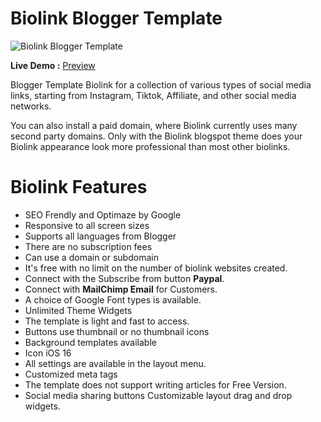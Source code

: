 # Biolink Blogger Template

<picture>
  <source media="(prefers-color-scheme: dark)" srcset="https://blogger.googleusercontent.com/img/b/R29vZ2xl/AVvXsEhlF9bAPqGoJOztzIwnDDEu2fNe8uSUWRBxy7TTA69gUQDHYGbubfNler8qeRFJxLeNhks0tUdKixocUMHRV5OPou9AZdu3au4USGzymA0X5ttTXVjjtK26vz4pyljybmmHeIEoLmeqdpVfd_Sg4h5lFyPR0s0UifAPa9dFgQzz8lJOClescJnEYYETGcez/s0-rw/01_Biolink_Blogspot.jpg">
  <source media="(prefers-color-scheme: light)" srcset="[https://user-images.githubusercontent.com/25423296/163456779-a8556205-d0a5-45e2-ac17-42d089e3c3f8.png](https://blogger.googleusercontent.com/img/b/R29vZ2xl/AVvXsEhlF9bAPqGoJOztzIwnDDEu2fNe8uSUWRBxy7TTA69gUQDHYGbubfNler8qeRFJxLeNhks0tUdKixocUMHRV5OPou9AZdu3au4USGzymA0X5ttTXVjjtK26vz4pyljybmmHeIEoLmeqdpVfd_Sg4h5lFyPR0s0UifAPa9dFgQzz8lJOClescJnEYYETGcez/s0-rw/01_Biolink_Blogspot.jpg)">
  <img alt="Biolink Blogger Template" src="https://blogger.googleusercontent.com/img/b/R29vZ2xl/AVvXsEhlF9bAPqGoJOztzIwnDDEu2fNe8uSUWRBxy7TTA69gUQDHYGbubfNler8qeRFJxLeNhks0tUdKixocUMHRV5OPou9AZdu3au4USGzymA0X5ttTXVjjtK26vz4pyljybmmHeIEoLmeqdpVfd_Sg4h5lFyPR0s0UifAPa9dFgQzz8lJOClescJnEYYETGcez/s0-rw/01_Biolink_Blogspot.jpg">
</picture>

**Live Demo :** [Preview](https://biolink.temabanua.com)

Blogger Template Biolink for a collection of various types of social media links, starting from Instagram, Tiktok, Affiliate, and other social media networks.

You can also install a paid domain, where Biolink currently uses many second party domains. Only with the Biolink blogspot theme does your Biolink appearance look more professional than most other biolinks.

# Biolink Features
- SEO Frendly and Optimaze by Google
- Responsive to all screen sizes
- Supports all languages from Blogger
- There are no subscription fees
- Can use a domain or subdomain
- It's free with no limit on the number of biolink websites created.
- Connect with the Subscribe from button **Paypal**.
- Connect with **MailChimp Email** for Customers.
- A choice of Google Font types is available.
- Unlimited Theme Widgets
- The template is light and fast to access.
- Buttons use thumbnail or no thumbnail icons
- Background templates available
- Icon iOS 16
- All settings are available in the layout menu.
- Customized meta tags
- The template does not support writing articles for Free Version.
- Social media sharing buttons
Customizable layout drag and drop widgets.
